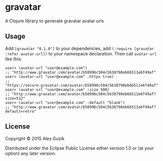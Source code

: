 # gravatar

A Clojure library to generate gravatar avatar urls

## Usage

Add `[gravatar "0.1.0"]` to your dependencies,
add `(:require [gravatar :refer avatar-url])` to your
namespace declaration. Then call `avatar-url` like
this:

```
user> (avatar-url "user@example.com")
;; "http://www.gravatar.com/avatar/b58996c504c5638798eb6b511e6f49af"
user> (avatar-url "user@example.com" :https true)
;; "https://secure.gravatar.com/avatar/b58996c504c5638798eb6b511e6f49af"
user> (avatar-url "user@example.com" :size 500)
;; "http://www.gravatar.com/avatar/b58996c504c5638798eb6b511e6f49af?size=512"
user> (avatar-url "user@example.com" :default "blank")
;; "http://www.gravatar.com/avatar/b58996c504c5638798eb6b511e6f49af?default=retro"
```

## License

Copyright © 2015 Ales Guzik

Distributed under the Eclipse Public License either version 1.0 or (at
your option) any later version.
